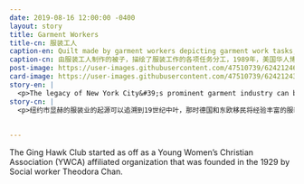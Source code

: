 ```yaml
---
date: 2019-08-16 12:00:00 -0400
layout: story
title: Garment Workers
title-cn: 服装工人
caption-en: Quilt made by garment workers depicting garment work tasks, 1989, Museum of Chinese in America (MOCA) Collection
caption-cn: 由服装工人制作的被子，描绘了服装工作的各项任务分工，1989年，美国华人博物馆（MOCA）馆藏
post-image: https://user-images.githubusercontent.com/47510739/62421246-cfc49180-b66c-11e9-8535-826d13da41ca.jpg
card-image: https://user-images.githubusercontent.com/47510739/62421243-c63b2980-b66c-11e9-8f04-2ebaa91284dd.jpg
story-en: |
  <p>The legacy of New York City&#39;s prominent garment industry can be traced back to the mid-19th century when German and East European immigrants brought experienced manufacturing to Manhattan. After a century of rises and falls, the garment industry reached its peak in the 1980s in Chinatown. During this time, Chinese immigrant women fueled the industry, with an estimated 500 factories employing 20,000 workers. In 1982, these workers went on the largest strike in Chinatown’s history to protest their contractor’s attempt to skirt union regulations; after only a few days, every contractor folded to their demands. This quilt was designed by Debbie Lee and sewn by garment workers Ng Mui Leung, Sheung Ngor Leung, Cecilia Lo, Yan Chai Mak, So Fong Lee Ng, Sun Ng, and Heng Yu Yan for MOCA&#39;s 1989 exhibition &quot;Both Sides of the Cloth: Chinese American Women in the New York City Garment Industry.&quot; Trades like sewing have often been demeaned as mere “women’s work,” but the impact of the 1982 strike and artworks such as this underscore the true power of women in the Chinese community, the vital role of garment production for Chinatown’s entire economy, and the highly skilled artistry of such a trade.</p>
story-cn: |
  <p>纽约市显赫的服装业的起源可以追溯到19世纪中叶，那时德国和东欧移民将经验丰富的服装制造业带到了曼哈顿。经历了一个世纪的兴衰，服装制造业在20世纪80年代的唐人街达到了顶峰。在此期间，女性中国移民推动了该行业的发展，大约有500间工厂雇用了2万名员工。1982年，这些工人举行了唐人街历史上规模最大的罢工，抗议他们的承包商试图绕开工会的规定；仅仅几天之后，每个承包商都满足了他们的要求。照片里的这张被子由Debbie Lee设计，由制衣工人Ng Mui Leung, Sheung Ngor Leung, Cecilia Lo, YanChai Mak, So Fong Lee Ng, Sun Ng, 和 Heng Yu Yan缝制，用于MOCA1989年的展览《女工之声：纽约市成衣业的华裔妇女》主题展览。像缝纫这样的工作经常被贬低为仅仅是“女人的工作”，但1982年罢工的影响，以及像这件被子的艺术作品强调了女性在华人社区的真正力量，服装产业对唐人街整体经济的重要作用，以及这项工作的高超技艺。</p>
  
  
---
```

The Ging Hawk Club started as off as a Young Women’s Christian Association (YWCA) affiliated organization that was founded in the 1929 by Social worker Theodora Chan.
